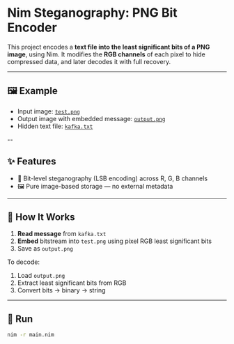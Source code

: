 # Nim Steganography: PNG Bit Encoder

This project encodes a **text file into the least significant bits of a PNG image**, using Nim. It modifies the **RGB channels** of each pixel to hide compressed data, and later decodes it with full recovery.

---

## 🖼️ Example

- Input image: [`test.png`](test.png)
- Output image with embedded message: [`output.png`](output.png)
- Hidden text file: [`kafka.txt`](kafka.txt)

--

## ✨ Features

- 🔐 Bit-level steganography (LSB encoding) across R, G, B channels
- 🖼️ Pure image-based storage — no external metadata

---

## 🚀 How It Works

1. **Read message** from `kafka.txt`
1. **Embed** bitstream into `test.png` using pixel RGB least significant bits
1. Save as `output.png`

To decode:
1. Load `output.png`
2. Extract least significant bits from RGB
3. Convert bits -> binary -> string

---

## 🧪 Run

```sh
nim -r main.nim
```


